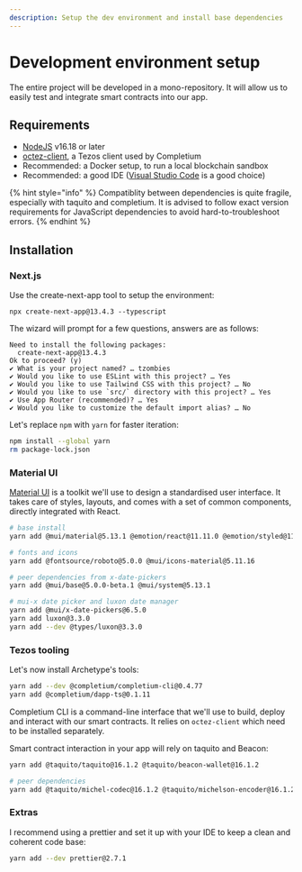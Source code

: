 ```yaml
---
description: Setup the dev environment and install base dependencies
---
```


# Development environment setup

The entire project will be developed in a mono-repository. It will allow us to easily test and integrate smart contracts into our app.&#x20;

## Requirements

* [NodeJS](https://nodejs.org/) v16.18 or later
* [octez-client](https://tezos.gitlab.io/introduction/howtoget.html), a Tezos client used by Completium
* Recommended: a Docker setup, to run a local blockchain sandbox
* Recommended: a good IDE ([Visual Studio Code](https://code.visualstudio.com/) is a good choice)

{% hint style="info" %}
Compatiblity between dependencies is quite fragile, especially with taquito and completium. It is advised to follow exact version requirements for JavaScript dependencies to avoid hard-to-troubleshoot errors.
{% endhint %}

## Installation

### Next.js

Use the create-next-app tool to setup the environment:

```
npx create-next-app@13.4.3 --typescript
```

The wizard will prompt for a few questions, answers are as follows:

```
Need to install the following packages:
  create-next-app@13.4.3
Ok to proceed? (y)
✔ What is your project named? … tzombies
✔ Would you like to use ESLint with this project? … Yes
✔ Would you like to use Tailwind CSS with this project? … No
✔ Would you like to use `src/` directory with this project? … Yes
✔ Use App Router (recommended)? … Yes
✔ Would you like to customize the default import alias? … No
```

Let's replace `npm` with `yarn` for faster iteration:

```bash
npm install --global yarn
rm package-lock.json
```

### Material UI

[Material UI](https://mui.com/material-ui/getting-started/overview/) is a toolkit we'll use to design a standardised user interface. It takes care of styles, layouts, and comes with a set of common components, directly integrated with React.&#x20;

```bash
# base install
yarn add @mui/material@5.13.1 @emotion/react@11.11.0 @emotion/styled@11.11.0

# fonts and icons
yarn add @fontsource/roboto@5.0.0 @mui/icons-material@5.11.16

# peer dependencies from x-date-pickers
yarn add @mui/base@5.0.0-beta.1 @mui/system@5.13.1

# mui-x date picker and luxon date manager
yarn add @mui/x-date-pickers@6.5.0
yarn add luxon@3.3.0 
yarn add --dev @types/luxon@3.3.0
```

### Tezos tooling

Let's now install Archetype's tools:

```bash
yarn add --dev @completium/completium-cli@0.4.77
yarn add @completium/dapp-ts@0.1.11
```

Completium CLI is a command-line interface that we'll use to build, deploy and interact with our smart contracts. It relies on `octez-client` which need to be installed separately.&#x20;

Smart contract interaction in your app will rely on taquito and Beacon:

```bash
yarn add @taquito/taquito@16.1.2 @taquito/beacon-wallet@16.1.2 

# peer dependencies
yarn add @taquito/michel-codec@16.1.2 @taquito/michelson-encoder@16.1.2 @taquito/signer@16.1.2 @taquito/utils@16.1.2
```

### Extras

I recommend using a prettier and set it up with your IDE to keep a clean and coherent code base:&#x20;

```bash
yarn add --dev prettier@2.7.1
```
